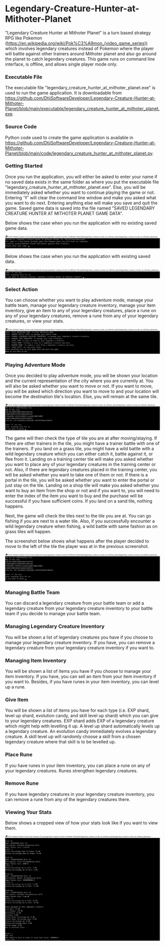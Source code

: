 # Legendary-Creature-Hunter-at-Mithoter-Planet
"Legendary Creature Hunter at Mithoter Planet" is a turn based strategy RPG like Pokemon 
(https://en.wikipedia.org/wiki/Pok%C3%A9mon_(video_game_series)) which involves legendary creatures instead of Pokemon where 
the player will battle against other trainers around Mithoter planet and also go around the planet to catch legendary creatures. 
This game runs on command line interface, is offline, and allows single player mode only.

### Executable File

The executable file "legendary_creature_hunter_at_mithoter_planet.exe" is used to run the game application. It is downloadable
from https://github.com/DtjiSoftwareDeveloper/Legendary-Creature-Hunter-at-Mithoter-Planet/blob/main/executable/legendary_creature_hunter_at_mithoter_planet.exe.

### Source Code

Python code used to create the game application is available in 
https://github.com/DtjiSoftwareDeveloper/Legendary-Creature-Hunter-at-Mithoter-Planet/blob/main/code/legendary_creature_hunter_at_mithoter_planet.py.

### Getting Started

Once you run the application, you will either be asked to enter your name if no saved data exists in the same folder as where you put the executable file
"legendary_creature_hunter_at_mithoter_planet.exe". Else, you will be immediately asked whether you want to continue playing the game or not. Entering 'Y' 
will clear the command line window and make you asked what you want to do next. Entering anything else will make you save and quit the game. Saved game 
data is saved into the file named "SAVED LEGENDARY CREATURE HUNTER AT MITHOTER PLANET GAME DATA".

Below shows the case when you run the application with no existing saved game data.

![Getting Started 1](https://github.com/DtjiSoftwareDeveloper/Legendary-Creature-Hunter-at-Mithoter-Planet/blob/main/images/Getting%20Started%201.png)

Below shows the case when you run the application with existing saved data.

![Getting Started 2](https://github.com/DtjiSoftwareDeveloper/Legendary-Creature-Hunter-at-Mithoter-Planet/blob/main/images/Getting%20Started%202.png)

### Select Action

You can choose whether you want to play adventure mode, manage your battle team, manage your legendary creature inventory, manage your item inventory, 
give an item to any of your legendary creatures, place a rune on any of your legendary creatures, remove a rune from any of your legendary creatures, 
or view your stats.

![Select Action](https://github.com/DtjiSoftwareDeveloper/Legendary-Creature-Hunter-at-Mithoter-Planet/blob/main/images/Select%20Action.png)

### Playing Adventure Mode

Once you decided to play adventure mode, you will be shown your location and the current representation of the city where you are currently at. You will also 
be asked whether you want to move or not. If you want to move, you will be asked which direction you want to move to and your location will become the destination 
tile's location. Else, you will remain at the same tile.

![Adventure Mode 1](https://github.com/DtjiSoftwareDeveloper/Legendary-Creature-Hunter-at-Mithoter-Planet/blob/main/images/Adventure%20Mode%201.png)

The game will then check the type of tile you are at after moving/staying. If there are other trainers in the tile, you might have a trainer battle with one of the
trainers. If you land on a grass tile, you might have a wild battle with a wild legendary creature which you can either catch it, battle against it, or flee from it.
Landing on a training center tile will make you asked whether you want to place any of your legendary creatures in the training center or not. Also, if there are
legendary creatures placed in the training center, you will be asked whether you want to take one of them or not. If there is a portal in the tile, you will be asked
whether you want to enter the portal or just stay on the tile. Landing on a shop tile will make you asked whether you want to buy an item from the shop or not and
if you want to, you will need to enter the index of the item you want to buy and the purchase will be successful if you have sufficient coins. If you land on a sand tile,
nothing happens.

Next, the game will check the tiles next to the tile you are at. You can go fishing if you are next to a water tile. Also, if you successfully 
encounter a wild legendary creature when fishing, a wild battle with same fashion as on grass tiles will happen.

The screenshot below shows what happens after the player decided to move to the left of the tile the player was at in the previous screenshot.

![Adventure Mode 2](https://github.com/DtjiSoftwareDeveloper/Legendary-Creature-Hunter-at-Mithoter-Planet/blob/main/images/Adventure%20Mode%202.png)

### Managing Battle Team

You can discard a legendary creature from your battle team or add a legendary creature from your legendary creature inventory to your battle team if you decide
to manage your battle team.

### Managing Legendary Creature Inventory

You will be shown a list of legendary creatures you have if you choose to manage your legendary creature inventory. If you have, you can remove a legendary 
creature from your legendary creature inventory if you want to.

### Managing Item Inventory

You will be shown a list of items you have if you choose to manage your item inventory. If you have, you can sell an item from your item inventory if you want to.
Besides, if you have runes in your item inventory, you can level up a rune.

### Give Item

You will be shown a list of items you have for each type (i.e. EXP shard, level up shard, evolution candy, and skill level up shard) which you can give to your 
legendary creatures. EXP shard adds EXP of a legendary creature which might help with levelling it up. A level up shard automatically levels up a legendary creature.
An evolution candy immediately evolves a legendary creature. A skill level up will randomly choose a skill from a chosen legendary creature where that skill is to be
levelled up.

### Place Rune

If you have runes in your item inventory, you can place a rune on any of your legendary creatures. Runes strengthen legendary creatures.

### Remove Rune

If you have legendary creatures in your legendary creature inventory, you can remove a rune from any of the legendary creatures there.

### Viewing Your Stats

Below shows a cropped view of how your stats look like if you want to view them.

![View Stats](https://github.com/DtjiSoftwareDeveloper/Legendary-Creature-Hunter-at-Mithoter-Planet/blob/main/images/View%20Stats.png)
